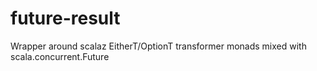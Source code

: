 # future-result
Wrapper around scalaz EitherT/OptionT transformer monads mixed with scala.concurrent.Future
